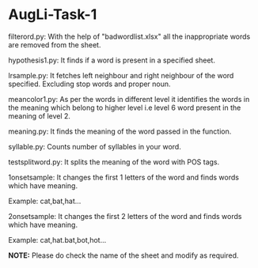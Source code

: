 # AugLi-Task-1

filterord.py: With the help of "badwordlist.xlsx" all the inappropriate words are removed from the sheet.

hypothesis1.py: It finds if a word is present in a specified sheet.

lrsample.py: It fetches left neighbour and right neighbour of the word specified. Excluding stop words and proper noun.

meancolor1.py: As per the words in different level it identifies the words in the meaning which belong to higher level i.e level 6 word present in the meaning of level 2.

meaning.py: It finds the meaning of the word passed in the function.

syllable.py: Counts number of syllables in your word.

testsplitword.py: It splits the meaning of the word with POS tags.

1onsetsample: It changes the first 1 letters of the word and finds words which have meaning. 

Example: cat,bat,hat...

2onsetsample: It changes the first 2 letters of the word and finds words which have meaning.

Example: cat,hat.bat,bot,hot...

**NOTE:** Please do check the name of the sheet and modify as required.


